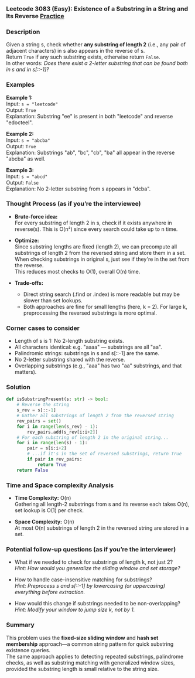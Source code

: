 ### Leetcode 3083 (Easy): Existence of a Substring in a String and Its Reverse [Practice](https://leetcode.com/problems/existence-of-a-substring-in-a-string-and-its-reverse)

### Description  
Given a string s, check whether **any substring of length 2** (i.e., any pair of adjacent characters) in s also appears in the reverse of s.  
Return `True` if any such substring exists, otherwise return `False`.  
In other words: *Does there exist a 2-letter substring that can be found both in s and in s[::-1]?*

### Examples  

**Example 1:**  
Input: `s = "leetcode"`  
Output: `True`  
Explanation: Substring "ee" is present in both "leetcode" and reverse "edocteel".

**Example 2:**  
Input: `s = "abcba"`  
Output: `True`  
Explanation: Substrings "ab", "bc", "cb", "ba" all appear in the reverse "abcba" as well.

**Example 3:**  
Input: `s = "abcd"`  
Output: `False`  
Explanation: No 2-letter substring from s appears in "dcba".

### Thought Process (as if you’re the interviewee)  
- **Brute-force idea:**  
  For every substring of length 2 in s, check if it exists anywhere in reverse(s). This is O(n²) since every search could take up to n time.
- **Optimize:**  
  Since substring lengths are fixed (length 2), we can precompute all substrings of length 2 from the reversed string and store them in a set. When checking substrings in original s, just see if they're in the set from the reverse.  
  This reduces most checks to O(1), overall O(n) time.

- **Trade-offs:**  
  - Direct string search (.find or .index) is more readable but may be slower than set lookups.
  - Both approaches are fine for small lengths (here, k = 2). For large k, preprocessing the reversed substrings is more optimal.

### Corner cases to consider  
- Length of s is 1: No 2-length substring exists.  
- All characters identical: e.g. "aaaa" — substrings are all "aa".
- Palindromic strings: substrings in s and s[::-1] are the same.
- No 2-letter substring shared with the reverse.
- Overlapping substrings (e.g., "aaa" has two "aa" substrings, and that matters).

### Solution

```python
def isSubstringPresent(s: str) -> bool:
    # Reverse the string
    s_rev = s[::-1]
    # Gather all substrings of length 2 from the reversed string
    rev_pairs = set()
    for i in range(len(s_rev) - 1):
        rev_pairs.add(s_rev[i:i+2])
    # For each substring of length 2 in the original string...
    for i in range(len(s) - 1):
        pair = s[i:i+2]
        # ...if it's in the set of reversed substrings, return True
        if pair in rev_pairs:
            return True
    return False
```

### Time and Space complexity Analysis  

- **Time Complexity:** O(n)  
  Gathering all length-2 substrings from s and its reverse each takes O(n), set lookup is O(1) per check.

- **Space Complexity:** O(n)  
  At most O(n) substrings of length 2 in the reversed string are stored in a set.

### Potential follow-up questions (as if you’re the interviewer)  

- What if we needed to check for substrings of length k, not just 2?  
  *Hint: How would you generalize the sliding window and set storage?*

- How to handle case-insensitive matching for substrings?  
  *Hint: Preprocess s and s[::-1] by lowercasing (or uppercasing) everything before extraction.*

- How would this change if substrings needed to be non-overlapping?  
  *Hint: Modify your window to jump size k, not by 1.*

### Summary
This problem uses the **fixed-size sliding window** and **hash set membership** approach—a common string pattern for quick substring existence queries.  
The same approach applies to detecting repeated substrings, palindrome checks, as well as substring matching with generalized window sizes, provided the substring length is small relative to the string size.